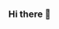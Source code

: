 ### Hi there 👋

<!--
**kristy-offl/kristy-offl** is a ✨ _special_ ✨ repository because its `README.md` (this file) appears on your GitHub profile.

Here are some ideas to get you started:

- 🔭 I’m currently  working on TG...
- 🌱 I’m currently learning python...
- 👯 I’m looking to collaborate on github...
- 🤔 I’m looking for help with me...
- 💬 Ask me about ...
- 📫 How to reach me:  <a href='https://t.me/Itz_Me_Malayaali'>✯°• Kʀɪsᴛʏ Oꜰꜰᴄɪᴀʟ •°✯</a></b>...
- 😄 Pronouns: ...
- ⚡ Fun fact: Watching Cartoons...
-->
